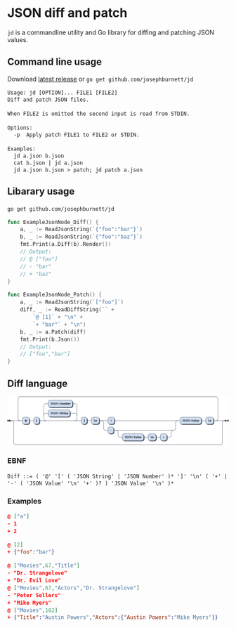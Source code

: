 # JSON diff and patch

`jd` is a commandline utility and Go library for diffing and patching JSON values.

## Command line usage

Download [latest release](https://github.com/josephburnett/jd/releases) or `go get github.com/josephburnett/jd`

```
Usage: jd [OPTION]... FILE1 [FILE2]
Diff and patch JSON files.

When FILE2 is omitted the second input is read from STDIN.

Options:
  -p  Apply patch FILE1 to FILE2 or STDIN.

Examples:
  jd a.json b.json
  cat b.json | jd a.json
  jd a.json b.json > patch; jd patch a.json
```

## Libarary usage

`go get github.com/josephburnett/jd`

```Go
func ExampleJsonNode_Diff() {
	a, _ := ReadJsonString(`{"foo":"bar"}`)
	b, _ := ReadJsonString(`{"foo":"baz"}`)
	fmt.Print(a.Diff(b).Render())
	// Output:
	// @ ["foo"]
	// - "bar"
	// + "baz"
}
```

```Go
func ExampleJsonNode_Patch() {
	a, _ := ReadJsonString(`["foo"]`)
	diff, _ := ReadDiffString(`` +
		`@ [1]` + "\n" +
		`+ "bar"` + "\n")
	b, _ := a.Patch(diff)
	fmt.Print(b.Json())
	// Output:
	// ["foo","bar"]
}
```

## Diff language

![Railroad diagram of EBNF](/ebnf.png)

### EBNF

```EBNF
Diff ::= ( '@' '[' ( 'JSON String' | 'JSON Number' )* ']' '\n' ( '+' | '-' ( 'JSON Value' '\n' '+' )? ) 'JSON Value' '\n' )*
```

### Examples

```JSON
@ ["a"]
- 1
+ 2
```

```JSON
@ [2]
+ {"foo":"bar"}
```

```JSON
@ ["Movies",67,"Title"]
- "Dr. Strangelove"
+ "Dr. Evil Love"
@ ["Movies",67,"Actors","Dr. Strangelove"]
- "Peter Sellers"
+ "Mike Myers"
@ ["Movies",102]
+ {"Title":"Austin Powers","Actors":{"Austin Powers":"Mike Myers"}}
```
